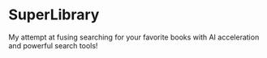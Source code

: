 # SuperLibrary
My attempt at fusing searching for your favorite books with AI acceleration and powerful search tools!
